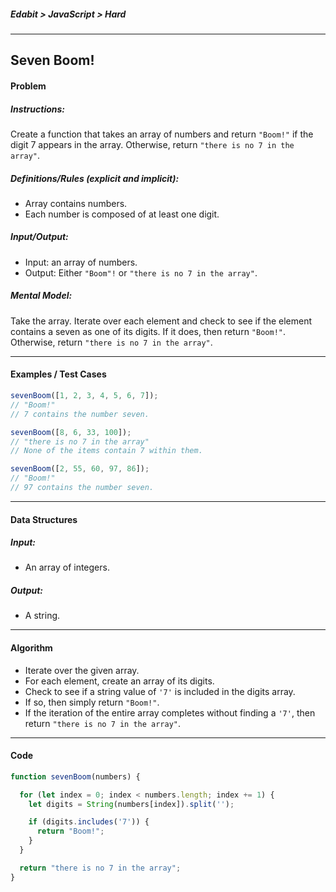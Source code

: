 ##### Edabit > JavaScript > Hard

---

## Seven Boom!

#### Problem

##### Instructions:

Create a function that takes an array of numbers and return `"Boom!"` if the digit 7 appears in the array. Otherwise, return `"there is no 7 in the array"`.

##### Definitions/Rules (explicit and implicit):

* Array contains numbers.
* Each number is composed of at least one digit.

##### Input/Output:

* Input: an array of numbers.
* Output: Either `"Boom"!` or `"there is no 7 in the array"`.

##### Mental Model:

Take the array. Iterate over each element and check to see if the element contains a seven as one of its digits. If it does, then return `"Boom!"`. Otherwise, return `"there is no 7 in the array"`.

---

#### Examples / Test Cases

```javascript
sevenBoom([1, 2, 3, 4, 5, 6, 7]);
// "Boom!"
// 7 contains the number seven.

sevenBoom([8, 6, 33, 100]);
// "there is no 7 in the array"
// None of the items contain 7 within them.

sevenBoom([2, 55, 60, 97, 86]);
// "Boom!"
// 97 contains the number seven.
```

---

#### Data Structures

##### Input:

* An array of integers.

##### Output:

* A string.

---

#### Algorithm

* Iterate over the given array.
* For each element, create an array of its digits.
* Check to see if a string value of `'7'` is included in the digits array.
* If so, then simply return `"Boom!"`.
* If the iteration of the entire array completes without finding a `'7'`, then return `"there is no 7 in the array"`.

---

#### Code

```javascript
function sevenBoom(numbers) {

  for (let index = 0; index < numbers.length; index += 1) {
    let digits = String(numbers[index]).split('');

    if (digits.includes('7')) {
      return "Boom!";
    }
  }

  return "there is no 7 in the array";
}
```

